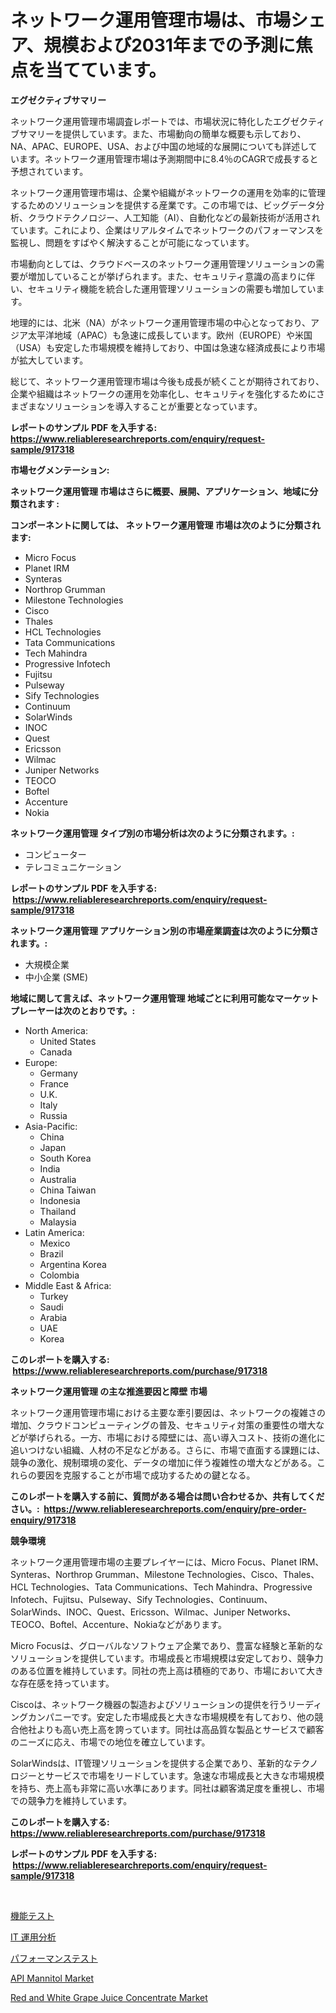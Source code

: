 <p><h1>ネットワーク運用管理市場は、市場シェア、規模および2031年までの予測に焦点を当てています。</h1></p><p><strong>エグゼクティブサマリー</strong></p>
<p><p>ネットワーク運用管理市場調査レポートでは、市場状況に特化したエグゼクティブサマリーを提供しています。また、市場動向の簡単な概要も示しており、NA、APAC、EUROPE、USA、および中国の地域的な展開についても詳述しています。ネットワーク運用管理市場は予測期間中に8.4％のCAGRで成長すると予想されています。</p><p>ネットワーク運用管理市場は、企業や組織がネットワークの運用を効率的に管理するためのソリューションを提供する産業です。この市場では、ビッグデータ分析、クラウドテクノロジー、人工知能（AI）、自動化などの最新技術が活用されています。これにより、企業はリアルタイムでネットワークのパフォーマンスを監視し、問題をすばやく解決することが可能になっています。</p><p>市場動向としては、クラウドベースのネットワーク運用管理ソリューションの需要が増加していることが挙げられます。また、セキュリティ意識の高まりに伴い、セキュリティ機能を統合した運用管理ソリューションの需要も増加しています。</p><p>地理的には、北米（NA）がネットワーク運用管理市場の中心となっており、アジア太平洋地域（APAC）も急速に成長しています。欧州（EUROPE）や米国（USA）も安定した市場規模を維持しており、中国は急速な経済成長により市場が拡大しています。</p><p>総じて、ネットワーク運用管理市場は今後も成長が続くことが期待されており、企業や組織はネットワークの運用を効率化し、セキュリティを強化するためにさまざまなソリューションを導入することが重要となっています。</p></p>
<p><strong>レポートのサンプル PDF を入手する: <a href="https://www.reliableresearchreports.com/enquiry/request-sample/917318">https://www.reliableresearchreports.com/enquiry/request-sample/917318</a></strong></p>
<p><strong>市場セグメンテーション:</strong></p>
<p><strong> ネットワーク運用管理 市場はさらに概要、展開、アプリケーション、地域に分類されます :</strong></p>
<p><strong>コンポーネントに関しては、 ネットワーク運用管理 市場は次のように分類されます: &nbsp;</strong></p>
<p><ul><li>Micro Focus</li><li>Planet IRM</li><li>Synteras</li><li>Northrop Grumman</li><li>Milestone Technologies</li><li>Cisco</li><li>Thales</li><li>HCL Technologies</li><li>Tata Communications</li><li>Tech Mahindra</li><li>Progressive Infotech</li><li>Fujitsu</li><li>Pulseway</li><li>Sify Technologies</li><li>Continuum</li><li>SolarWinds</li><li>INOC</li><li>Quest</li><li>Ericsson</li><li>Wilmac</li><li>Juniper Networks</li><li>TEOCO</li><li>Boftel</li><li>Accenture</li><li>Nokia</li></ul></p>
<p><strong> ネットワーク運用管理 タイプ別の市場分析は次のように分類されます。:</strong></p>
<p><ul><li>コンピューター</li><li>テレコミュニケーション</li></ul></p>
<p><strong>レポートのサンプル PDF を入手する: &nbsp;<a href="https://www.reliableresearchreports.com/enquiry/request-sample/917318">https://www.reliableresearchreports.com/enquiry/request-sample/917318</a></strong></p>
<p><strong> ネットワーク運用管理 アプリケーション別の市場産業調査は次のように分類されます。:</strong></p>
<p><ul><li>大規模企業</li><li>中小企業 (SME)</li></ul></p>
<p><strong>地域に関して言えば、ネットワーク運用管理 地域ごとに利用可能なマーケットプレーヤーは次のとおりです。:</strong></p>
<p><ul>
    <li>
        North America:
        <ul>
            <li>United States</li>
            <li>Canada</li>
        </ul>
    </li>
    <li>
        Europe:
        <ul>
            <li>Germany</li>
            <li>France</li>
            <li>U.K.</li>
            <li>Italy</li>
            <li>Russia</li>
        </ul>
    </li>
    <li>
        Asia-Pacific:
        <ul>
            <li>China</li>
            <li>Japan</li>
            <li>South Korea</li>
            <li>India</li>
            <li>Australia</li>
            <li>China Taiwan</li>
            <li>Indonesia</li>
            <li>Thailand</li>
            <li>Malaysia</li>
        </ul>
    </li>
    <li>
        Latin America:
        <ul>
            <li>Mexico</li>
            <li>Brazil</li>
            <li>Argentina Korea</li>
            <li>Colombia</li>
        </ul>
    </li>
    <li>
        Middle East & Africa:
        <ul>
            <li>Turkey</li>
            <li>Saudi</li>
            <li>Arabia</li>
            <li>UAE</li>
            <li>Korea</li>
        </ul>
    </li>
    </ul></p>
<p><strong>このレポートを購入する: &nbsp;<a href="https://www.reliableresearchreports.com/purchase/917318">https://www.reliableresearchreports.com/purchase/917318</a></strong></p>
<p><strong>ネットワーク運用管理 の主な推進要因と障壁 市場</strong></p>
<p><p>ネットワーク運用管理市場における主要な牽引要因は、ネットワークの複雑さの増加、クラウドコンピューティングの普及、セキュリティ対策の重要性の増大などが挙げられる。一方、市場における障壁には、高い導入コスト、技術の進化に追いつけない組織、人材の不足などがある。さらに、市場で直面する課題には、競争の激化、規制環境の変化、データの増加に伴う複雑性の増大などがある。これらの要因を克服することが市場で成功するための鍵となる。</p></p>
<p><strong>このレポートを購入する前に、質問がある場合は問い合わせるか、共有してください。:&nbsp; <a href="https://www.reliableresearchreports.com/enquiry/pre-order-enquiry/917318">https://www.reliableresearchreports.com/enquiry/pre-order-enquiry/917318</a></strong></p>
<p><strong>競争環境</strong></p>
<p><p>ネットワーク運用管理市場の主要プレイヤーには、Micro Focus、Planet IRM、Synteras、Northrop Grumman、Milestone Technologies、Cisco、Thales、HCL Technologies、Tata Communications、Tech Mahindra、Progressive Infotech、Fujitsu、Pulseway、Sify Technologies、Continuum、SolarWinds、INOC、Quest、Ericsson、Wilmac、Juniper Networks、TEOCO、Boftel、Accenture、Nokiaなどがあります。</p><p>Micro Focusは、グローバルなソフトウェア企業であり、豊富な経験と革新的なソリューションを提供しています。市場成長と市場規模は安定しており、競争力のある位置を維持しています。同社の売上高は積極的であり、市場において大きな存在感を持っています。</p><p>Ciscoは、ネットワーク機器の製造およびソリューションの提供を行うリーディングカンパニーです。安定した市場成長と大きな市場規模を有しており、他の競合他社よりも高い売上高を誇っています。同社は高品質な製品とサービスで顧客のニーズに応え、市場での地位を確立しています。</p><p>SolarWindsは、IT管理ソリューションを提供する企業であり、革新的なテクノロジーとサービスで市場をリードしています。急速な市場成長と大きな市場規模を持ち、売上高も非常に高い水準にあります。同社は顧客満足度を重視し、市場での競争力を維持しています。</p></p>
<p><strong>このレポートを購入する: &nbsp; <a href="https://www.reliableresearchreports.com/purchase/917318">https://www.reliableresearchreports.com/purchase/917318</a></strong></p>
<p><strong>レポートのサンプル PDF を入手する: &nbsp;<a href="https://www.reliableresearchreports.com/enquiry/request-sample/917318">https://www.reliableresearchreports.com/enquiry/request-sample/917318</a></strong><strong></strong></p>
<p>&nbsp;</p>
<p><p><a href="https://github.com/zekaoe592392/Market-Research-Report-List-1/blob/main/9791775183281.md">機能テスト</a></p><p><a href="https://github.com/cnnriuez22368/Market-Research-Report-List-1/blob/main/6016707183280.md">IT 運用分析</a></p><p><a href="https://github.com/cnnriuez22368/Market-Research-Report-List-1/blob/main/9146642183282.md">パフォーマンステスト</a></p><p><a href="https://issuu.com/reportprime-2/docs/api-mannitol-market-size-2030.pptx">API Mannitol Market</a></p><p><a href="https://issuu.com/reportprime-2/docs/red-and-white-grape-juice-concentrate-market-size-">Red and White Grape Juice Concentrate Market</a></p></p>
